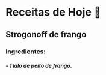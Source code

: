 # Receitas de Hoje :chicken:



## Strogonoff de frango

### Ingredientes:

##### - 1 kilo de peito de frango.







